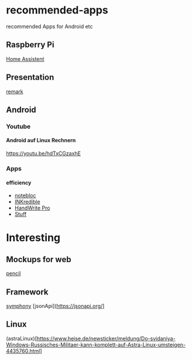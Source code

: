 # recommended-apps
recommended Apps for Android etc



## Raspberry Pi
[Home Assistent](https://www.home-assistant.io/)


## Presentation
[remark](https://remarkjs.com/#1)

## Android
### Youtube
#### Android auf Linux Rechnern
https://youtu.be/hdTxCGzaxhE

### Apps 
#### efficiency
* [notebloc](https://play.google.com/store/apps/details?id=com.notebloc.app)
* [INKredible](https://play.google.com/store/apps/details?id=com.viettran.INKredible)
* [HandWrite Pro](https://play.google.com/store/apps/details?id=net.thoster.handwrite)
* [Stuff](https://play.google.com/store/apps/details?id=com.stuff.todo)

# Interesting
## Mockups for web
[pencil](https://www.chip.de/downloads/Pencil-fuer-Firefox_32625695.html)

## Framework
[symphony](https://symfony.com/what-is-symfony)
[jsonApi](https://jsonapi.org/]

## Linux
(astraLinux)[https://www.heise.de/newsticker/meldung/Do-svidaniya-Windows-Russisches-Militaer-kann-komplett-auf-Astra-Linux-umsteigen-4435760.html]
